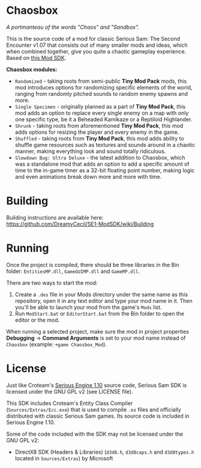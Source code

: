 # Chaosbox
*A portmanteau of the words "Chaos" and "Sandbox".*

This is the source code of a mod for classic Serious Sam: The Second Encounter v1.07 that consists out of many smaller mods and ideas, which when combined together, give you quite a chaotic gameplay experience. 
Based on [this Mod SDK](https://github.com/DreamyCecil/SE1-ModSDK).

**Chaosbox modules:**
- `Randomized` - taking roots from semi-public **Tiny Mod Pack** mods, this mod introduces options for randomizing specific elements of the world, ranging from randomly pitched sounds to random enemy spawns and more.
- `Single Specimen` - originally planned as a part of **Tiny Mod Pack**, this mod adds an option to replace every single enemy on a map with only one specific type, be it a Beheaded Kamikaze or a Reptiloid Highlander.
- `Shrunk` - taking roots from aforementioned **Tiny Mod Pack**, this mod adds options for resizing the player and every enemy in the game.
- `Shuffled` - taking roots from **Tiny Mod Pack**, this mod adds ability to shuffle game resources such as textures and sounds around in a chaotic manner, making everything look and sound totally ridiculous.
- `Slowdown Bug: Ultra Deluxe` - the latest addition to Chaosbox, which was a standalone mod that adds an option to add a specific amount of time to the in-game timer as a 32-bit floating point number, making logic and even animations break down more and more with time.

# Building

Building instructions are available here: https://github.com/DreamyCecil/SE1-ModSDK/wiki/Building

# Running

Once the project is compiled, there should be three libraries in the Bin folder: `EntitiesMP.dll`, `GameGUIMP.dll` and `GameMP.dll`.

There are two ways to start the mod:
1. Create a `.des` file in your Mods directory under the same name as this repository, open it in any text editor and type your mod name in it. Then you'll be able to launch your mod from the game's `Mods` list.
2. Run `ModStart.bat` or `EditorStart.bat` from the Bin folder to open the editor or the mod.

When running a selected project, make sure the mod in project properties **Debugging** -> **Command Arguments** is set to your mod name instead of `Chaosbox` (example: `+game Chaosbox_Mod`).

# License

Just like Croteam's [Serious Engine 1.10](https://github.com/Croteam-official/Serious-Engine) source code, Serious Sam SDK is licensed under the GNU GPL v2 (see LICENSE file).

This SDK includes Croteam's Entity Class Compiler (`Sources/Extras/Ecc.exe`) that is used to compile `.es` files and officially distributed with classic Serious Sam games. Its source code is included in Serious Engine 1.10.

Some of the code included with the SDK may not be licensed under the GNU GPL v2:

* DirectX8 SDK (Headers & Libraries) (`d3d8.h`, `d3d8caps.h` and `d3d8types.h` located in `Sources/Extras`) by Microsoft
